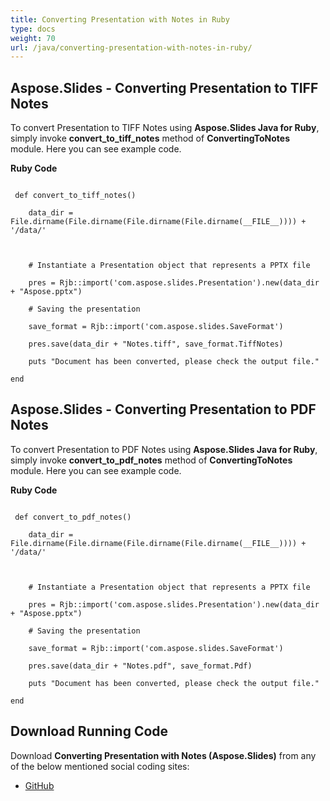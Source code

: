 ```yaml
---
title: Converting Presentation with Notes in Ruby
type: docs
weight: 70
url: /java/converting-presentation-with-notes-in-ruby/
---
```


## **Aspose.Slides - Converting Presentation to TIFF Notes**
To convert Presentation to TIFF Notes using **Aspose.Slides Java for Ruby**, simply invoke **convert_to_tiff_notes** method of **ConvertingToNotes** module. Here you can see example code.

**Ruby Code**

```

 def convert_to_tiff_notes()

    data_dir = File.dirname(File.dirname(File.dirname(File.dirname(__FILE__)))) + '/data/'



    # Instantiate a Presentation object that represents a PPTX file

    pres = Rjb::import('com.aspose.slides.Presentation').new(data_dir + "Aspose.pptx")

    # Saving the presentation

    save_format = Rjb::import('com.aspose.slides.SaveFormat')

    pres.save(data_dir + "Notes.tiff", save_format.TiffNotes)

    puts "Document has been converted, please check the output file."

end   

```
## **Aspose.Slides - Converting Presentation to PDF Notes**
To convert Presentation to PDF Notes using **Aspose.Slides Java for Ruby**, simply invoke **convert_to_pdf_notes** method of **ConvertingToNotes** module. Here you can see example code.

**Ruby Code**

```

 def convert_to_pdf_notes()

    data_dir = File.dirname(File.dirname(File.dirname(File.dirname(__FILE__)))) + '/data/'



    # Instantiate a Presentation object that represents a PPTX file

    pres = Rjb::import('com.aspose.slides.Presentation').new(data_dir + "Aspose.pptx")

    # Saving the presentation

    save_format = Rjb::import('com.aspose.slides.SaveFormat')

    pres.save(data_dir + "Notes.pdf", save_format.Pdf)

    puts "Document has been converted, please check the output file."

end   

```
## **Download Running Code**
Download **Converting Presentation with Notes (Aspose.Slides)** from any of the below mentioned social coding sites:

- [GitHub](https://github.com/aspose-slides/Aspose.Slides-for-Java/tree/master/Plugins/Aspose_Slides_Java_for_Ruby/lib/asposeslidesjava/Presentation/convertingtonotes.rb)
